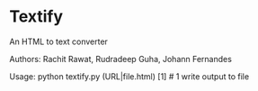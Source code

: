 # Textify
An HTML to text converter <br />

Authors: Rachit Rawat, Rudradeep Guha, Johann Fernandes <br />

Usage: python textify.py (URL|file.html) [1] # 1 write output to file <br />
